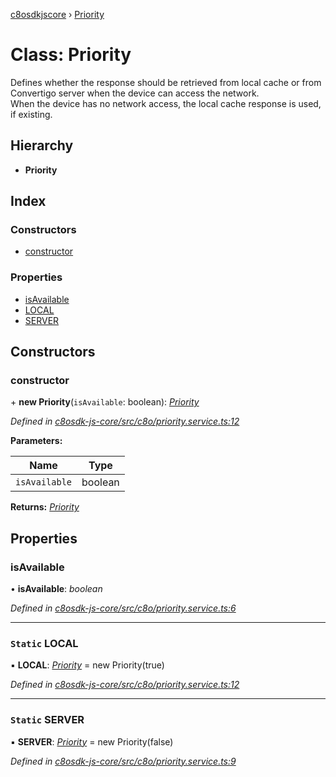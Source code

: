 [c8osdkjscore](../README.md) › [Priority](priority.md)

# Class: Priority

Defines whether the response should be retrieved from local cache or from Convertigo server when the device can access the network.<br/>
When the device has no network access, the local cache response is used, if existing.

## Hierarchy

* **Priority**

## Index

### Constructors

* [constructor](priority.md#constructor)

### Properties

* [isAvailable](priority.md#isavailable)
* [LOCAL](priority.md#static-local)
* [SERVER](priority.md#static-server)

## Constructors

###  constructor

\+ **new Priority**(`isAvailable`: boolean): *[Priority](priority.md)*

*Defined in [c8osdk-js-core/src/c8o/priority.service.ts:12](https://github.com/convertigo/c8osdk-angular/blob/80fcaa8/src/c8o/priority.service.ts#L12)*

**Parameters:**

Name | Type |
------ | ------ |
`isAvailable` | boolean |

**Returns:** *[Priority](priority.md)*

## Properties

###  isAvailable

• **isAvailable**: *boolean*

*Defined in [c8osdk-js-core/src/c8o/priority.service.ts:6](https://github.com/convertigo/c8osdk-angular/blob/80fcaa8/src/c8o/priority.service.ts#L6)*

___

### `Static` LOCAL

▪ **LOCAL**: *[Priority](priority.md)* =  new Priority(true)

*Defined in [c8osdk-js-core/src/c8o/priority.service.ts:12](https://github.com/convertigo/c8osdk-angular/blob/80fcaa8/src/c8o/priority.service.ts#L12)*

___

### `Static` SERVER

▪ **SERVER**: *[Priority](priority.md)* =  new Priority(false)

*Defined in [c8osdk-js-core/src/c8o/priority.service.ts:9](https://github.com/convertigo/c8osdk-angular/blob/80fcaa8/src/c8o/priority.service.ts#L9)*
